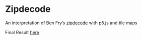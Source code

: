 # Zipdecode

An interpretation of Ben Fry’s [zipdecode](http://benfry.com/zipdecode/) with p5.js and tile maps

Final Result [here](https://cvalenzuela.github.io/Mappa/tutorials/zipdecodeTile/)